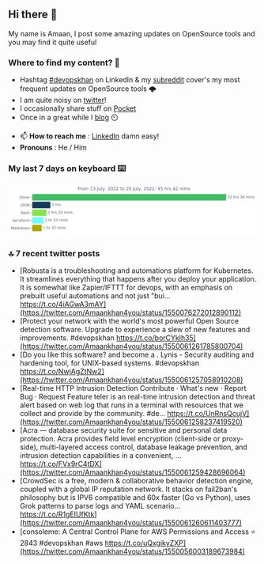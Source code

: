 <!--- [![Hits](https://hits.seeyoufarm.com/api/count/incr/badge.svg?url=https%3A%2F%2Fgithub.com%2Fakhan4u%2Fhit-counter&count_bg=%2379C83D&title_bg=%23555555&icon=&icon_color=%23E7E7E7&title=visits&edge_flat=false)](https://hits.seeyoufarm.com) --->

## Hi there 👋

My name is Amaan, I post some amazing updates on OpenSource tools and you may find it quite useful

### Where to find my content? 🤔

* Hashtag [#devopskhan](https://www.linkedin.com/feed/hashtag/devopskhan/) on LinkedIn & my [subreddit](https://www.reddit.com/r/devopskhan/) cover's my most frequent updates on OpenSource tools 🌩️
* I am quite noisy on [twitter](https://twitter.com/Amaankhan4you)!
* I occasionally share stuff on [Pocket](https://getpocket.com/@ej6g8d1dp2829A16a9Tf5d4T6bAMp3d8791rejDe86yem3bm4e14ex4fT4dluk29)
* Once in a great while I [blog](https://linuxparrot.com/) ⏲️


- 📫 **How to reach me** : [LinkedIn](https://www.linkedin.com/in/amaan-khan-linux-ninja) damn easy!
- **Pronouns** : He / Him

### My last 7 days on keyboard ⌨️

<img src="https://github.com/akhan4u/akhan4u/blob/main/images/stat.svg" alt="Amaan's Wakatime Activity!"/>

### 🔝 7 recent twitter posts
<!-- DEVDOJO:START -->
- [Robusta is a troubleshooting and automations platform for Kubernetes. It streamlines everything that happens after you deploy your application. It is somewhat like Zapier/IFTTT for devops, with an emphasis on prebuilt useful automations and not just &quot;bui… https://t.co/4iAGwA3mAY](https://twitter.com/Amaankhan4you/status/1550076272012890112)
- [Protect your network with the world&#39;s most powerful Open Source detection software. Upgrade to experience a slew of new features and improvements. #devopskhan https://t.co/borCYklh35](https://twitter.com/Amaankhan4you/status/1550061261785800704)
- [Do you like this software? and become a . Lynis - Security auditing and hardening tool, for UNIX-based systems. #devopskhan https://t.co/NwjAgZtNw2](https://twitter.com/Amaankhan4you/status/1550061257058910208)
- [Real-time HTTP Intrusion Detection Contribute · What&#39;s new · Report Bug · Request Feature teler is an real-time intrusion detection and threat alert based on web log that runs in a terminal with resources that we collect and provide by the community. #de… https://t.co/UnRnsQcujV](https://twitter.com/Amaankhan4you/status/1550061258237419520)
- [Acra — database security suite for sensitive and personal data protection. Acra provides field level encryption &lpar;client-side or proxy-side&rpar;, multi-layered access control, database leakage prevention, and intrusion detection capabilities in a convenient, … https://t.co/FVx9rC4tDX](https://twitter.com/Amaankhan4you/status/1550061259428696064)
- [CrowdSec is a free, modern &amp; collaborative behavior detection engine, coupled with a global IP reputation network. It stacks on fail2ban&#39;s philosophy but is IPV6 compatible and 60x faster &lpar;Go vs Python&rpar;, uses Grok patterns to parse logs and YAML scenario… https://t.co/R1gEIUfKtk](https://twitter.com/Amaankhan4you/status/1550061260611403777)
- [consoleme: A Central Control Plane for AWS Permissions and Access
⭐️ 2843
#devopskhan #aws
https://t.co/uQxgikyZXP](https://twitter.com/Amaankhan4you/status/1550056003189673984)
<!-- DEVDOJO:END -->

<!-- ![Amaan's GitHub stats](https://github-readme-stats.vercel.app/api?username=akhan4u&count_private=true&show_icons=true&hide=contribs) -->
